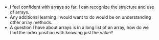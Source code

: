 - I feel confident with arrays so far. I can recognize the structure and use of arrays. 
- Any additional learning I would want to do would be on understanding other array methods. 
- A question I have about arrays is in a long list of an array, how do we find the index position with knowing just the value?